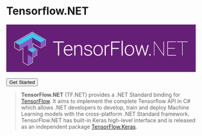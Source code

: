 # Tensorflow.NET

![logo](_images/tf.net.logo.png)

<!-- [GetStarted](essentials/introduction) -->
<a href="#/essentials/introduction">
    <button class="btn btn-lg btn-primary">Get Started</button>
</a>

> **TensorFlow.NET** (TF.NET) provides a .NET Standard binding for [TensorFlow](https://www.tensorflow.org/). It aims to implement the complete Tensorflow API in C# which allows .NET developers to develop, train and deploy Machine Learning models with the cross-platform .NET Standard framework. TensorFlow.NET has built-in Keras high-level interface and is released as an independent package [TensorFlow.Keras](https://www.nuget.org/packages/TensorFlow.Keras/).

